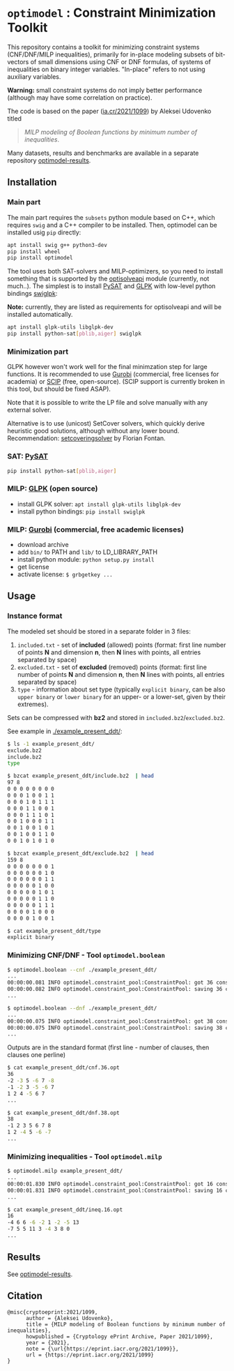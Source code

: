 # `optimodel` : Constraint Minimization Toolkit

This repository contains a toolkit for minimizing constraint systems (CNF/DNF/MILP inequalities), primarily for in-place modeling subsets of bit-vectors of small dimensions using CNF or DNF formulas, of systems of inequalities on binary integer variables. "In-place" refers to not using auxiliary variables.

**Warning:** small constraint systems do not imply better performance (although may have some correlation on practice).

The code is based on the paper ([ia.cr/2021/1099](https://ia.cr/2021/1099)) by Aleksei Udovenko titled

> *MILP modeling of Boolean functions by minimum number of inequalities*.

Many datasets, results and benchmarks are available in a separate repository [optimodel-results](https://github.com/hellman/optimodel-results).

## Installation

### Main part

The main part requires the `subsets` python module based on C++, which requires `swig` and a C++ compiler to be installed. Then, optimodel can be installed usig `pip` directly:

```bash
apt install swig g++ python3-dev
pip install wheel
pip install optimodel
```

The tool uses both SAT-solvers and MILP-optimizers, so you need to install something that is supported by the [optisolveapi](https://github.com/hellman/optisolveapi) module (currently, not much..). The simplest is to install [PySAT](https://pysathq.github.io/) and [GLPK]() with low-level python bindings [swiglpk](https://github.com/biosustain/swiglpk):

**Note:** currently, they are listed as requirements for optisolveapi and will be installed automatically.

```bash
apt install glpk-utils libglpk-dev
pip install python-sat[pblib,aiger] swiglpk
```

### Minimization part

GLPK however won't work well for the final minimzation step for large functions. It is recommended to use [Gurobi](gurobi.com) (commercial, free licenses for academia) or [SCIP](https://scipopt.org/) (free, open-source). (SCIP support is currently broken in this tool, but should be fixed ASAP).

Note that it is possible to write the LP file and solve manually with any external solver.

Alternative is to use (unicost) SetCover solvers, which quickly derive heuristic good solutions, although without any lower bound.
Recommendation: [setcoveringsolver](https://github.com/fontanf/setcoveringsolver) by Florian Fontan.

### SAT: [PySAT]()

```bash
pip install python-sat[pblib,aiger]
```

### MILP: [GLPK](https://www.gnu.org/software/glpk/) (open source)

- install GLPK solver: `apt install glpk-utils libglpk-dev`
- install python bindings: `pip install swiglpk`

### MILP: [Gurobi](https://www.gurobi.com/) (commercial, free academic licenses)

- download archive
- add `bin/` to PATH and `lib/` to LD_LIBRARY_PATH
- install python module: `python setup.py install`
- get license
- activate license: `$ grbgetkey ...`

<!--
### MILP: [SCIP Optimization Suite](https://scipopt.org/) (open source)

[Download page](https://scipopt.org/index.php#download)

```bash
# some prerequisites:
apt install gcc g++ gfortran liblapack3 libtbb2 libcliquer1 libopenblas-dev patchelf
# one of the two:
apt install libgsl23
apt install libgslcblas0
# install python bindings:
pip install pyscipopt
```
-->

## Usage

### Instance format

The modeled set should be stored in a separate folder in 3 files:

1. `included.txt` - set of **included** (allowed) points (format: first line number of points **N** and dimension **n**, then **N** lines with points, all entries separated by space)
2. `excluded.txt` - set of **excluded** (removed) points (format: first line number of points **N** and dimension **n**, then **N** lines with points, all entries separated by space)
3. `type` - information about set type (typically `explicit binary`, can be also `upper binary` or `lower binary` for an upper- or a lower-set, given by their extremes).

Sets can be compressed with **bz2** and stored in `included.bz2`/`excluded.bz2`.

See example in [./example_present_ddt/](./example_present_ddt/):

```sh
$ ls -1 example_present_ddt/
exclude.bz2
include.bz2
type

$ bzcat example_present_ddt/include.bz2  | head
97 8
0 0 0 0 0 0 0 0
0 0 0 1 0 0 1 1
0 0 0 1 0 1 1 1
0 0 0 1 1 0 0 1
0 0 0 1 1 1 0 1
0 0 1 0 0 0 1 1
0 0 1 0 0 1 0 1
0 0 1 0 0 1 1 0
0 0 1 0 1 0 1 0

$ bzcat example_present_ddt/exclude.bz2  | head
159 8
0 0 0 0 0 0 0 1
0 0 0 0 0 0 1 0
0 0 0 0 0 0 1 1
0 0 0 0 0 1 0 0
0 0 0 0 0 1 0 1
0 0 0 0 0 1 1 0
0 0 0 0 0 1 1 1
0 0 0 0 1 0 0 0
0 0 0 0 1 0 0 1

$ cat example_present_ddt/type 
explicit binary
```

### Minimizing CNF/DNF - Tool `optimodel.boolean`

```sh
$ optimodel.boolean --cnf ./example_present_ddt/
...
00:00:00.081 INFO optimodel.constraint_pool:ConstraintPool: got 36 constraintsfrom subset_by_milp (optimal? True)
00:00:00.082 INFO optimodel.constraint_pool:ConstraintPool: saving 36 constraints to ./example_present_ddt//cnf.36.opt
...

$ optimodel.boolean --dnf ./example_present_ddt/
...
00:00:00.075 INFO optimodel.constraint_pool:ConstraintPool: got 38 constraintsfrom subset_by_milp (optimal? True)
00:00:00.075 INFO optimodel.constraint_pool:ConstraintPool: saving 38 constraints to ./example_present_ddt//dnf.38.opt
...
```

Outputs are in the standard format (first line - number of clauses, then clauses one perline)
```sh
$ cat example_present_ddt/cnf.36.opt
36
-2 -3 5 -6 7 -8
-1 -2 3 -5 -6 7
1 2 4 -5 6 7
...

$ cat example_present_ddt/dnf.38.opt
38
-1 2 3 5 6 7 8
1 2 -4 5 -6 -7
...
```

### Minimizing inequalities - Tool `optimodel.milp`

```sh
$ optimodel.milp example_present_ddt/
...
00:00:01.830 INFO optimodel.constraint_pool:ConstraintPool: got 16 constraintsfrom subset_by_milp (optimal? True)
00:00:01.831 INFO optimodel.constraint_pool:ConstraintPool: saving 16 constraints to example_present_ddt//ineq.16.opt
...

$ cat example_present_ddt/ineq.16.opt
16
-4 6 6 -6 -2 1 -2 -5 13
-7 5 5 11 3 -4 3 8 0
...
```



## Results

See [optimodel-results](https://github.com/hellman/optimodel-results).

## Citation

```
@misc{cryptoeprint:2021/1099,
      author = {Aleksei Udovenko},
      title = {MILP modeling of Boolean functions by minimum number of inequalities},
      howpublished = {Cryptology ePrint Archive, Paper 2021/1099},
      year = {2021},
      note = {\url{https://eprint.iacr.org/2021/1099}},
      url = {https://eprint.iacr.org/2021/1099}
}
```